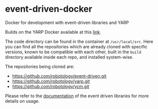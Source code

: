 # event-driven-docker
Docker for development with event-driven libraries and YARP

Builds on the YARP Docker available at this [link](https://hub.docker.com/repository/docker/eventdrivenrobotics/yarp).

The code directory can be found in the container at `/usr/local/src`. Here you can find all the repositories which are already cloned with specific versions, known to be compatible with each other, built in the `build` directory available inside each repo, and installed system-wise.

The repositories being cloned are: 
* https://github.com/robotology/event-driven.git
* https://github.com/robotology/yarp.git
* https://github.com/robotology/ycm.git

Please refer to the [documentation](http://robotology.github.io/event-driven/doxygen/doc/html/index.html) of the event driven libraries for more details on usage.
